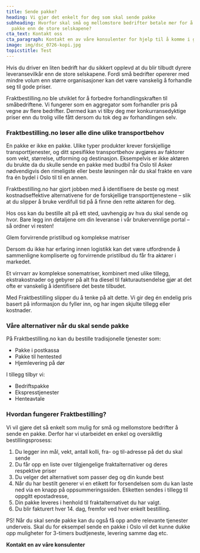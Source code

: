 ```yaml
---
title: Sende pakke?
heading: Vi gjør det enkelt for deg som skal sende pakke
subheading: Hvorfor skal små og mellomstore bedrifter betale mer for å sende en
  pakke enn de store selskapene?
cta_text: Kontakt oss
cta_paragraph: Kontakt en av våre konsulenter for hjelp til å komme i gang
image: img/dsc_0726-kopi.jpg
topicstitle: Test
---
```

Hvis du driver en liten bedrift har du sikkert opplevd at du blir tilbudt dyrere leveransevilkår enn de store selskapene. Fordi små bedrifter opererer med mindre volum enn større organisasjoner kan det være vanskelig å forhandle seg til gode priser.

Fraktbestilling.no ble utviklet for å forbedre forhandlingskraften til småbedriftene. Vi fungerer som en aggregator som forhandler pris på vegne av flere bedrifter. Dermed kan vi tilby deg mer konkurransedyktige priser enn du trolig ville fått dersom du tok deg av forhandlingen selv.

### Fraktbestilling.no løser alle dine ulike transportbehov

En pakke er ikke en pakke. Ulike typer produkter krever forskjellige transporttjenester, og ditt spesifikke transportbehov avgjøres av faktorer som vekt, størrelse, utforming og destinasjon. Eksempelvis er ikke aktøren du brukte da du skulle sende en pakke med budbil fra Oslo til Asker nødvendigvis den rimeligste eller beste løsningen når du skal frakte en vare fra én bydel i Oslo til til en annen.

Fraktbestilling.no har gjort jobben med å identifisere de beste og mest kostnadseffektive alternativene for de forskjellige transporttjenestene – slik at du slipper å bruke verdifull tid på å finne den rette aktøren for deg.

Hos oss kan du bestille alt på ett sted, uavhengig av hva du skal sende og hvor. Bare legg inn detaljene om din leveranse i vår brukervennlige portal – så ordner vi resten!

Glem forvirrende pristilbud og komplekse matriser

Dersom du ikke har erfaring innen logistikk kan det være utfordrende å sammenligne kompliserte og forvirrende pristilbud du får fra aktører i markedet. 

Et virrvarr av komplekse sonematriser, kombinert med ulike tillegg, ekstrakostnader og gebyrer på alt fra diesel til fakturautsendelse gjør at det ofte er vanskelig å identifisere det beste tilbudet.

Med Fraktbestilling slipper du å tenke på alt dette. Vi gir deg én endelig pris basert på informasjon du fyller inn, og har ingen skjulte tillegg eller kostnader.

### Våre alternativer når du skal sende pakke

På Fraktbestilling.no kan du bestille tradisjonelle tjenester som:

* Pakke i postkassa
* Pakke til hentested
* Hjemlevering på dør

I tillegg tilbyr vi:

* Bedriftspakke
* Ekspresstjenester
* Henteavtale

### Hvordan fungerer Fraktbestilling?

Vi vil gjøre det så enkelt som mulig for små og mellomstore bedrifter å sende en pakke. Derfor har vi utarbeidet en enkel og oversiktlig bestillingsprosess:

1. Du legger inn mål, vekt, antall kolli, fra- og til-adresse på det du skal sende
2. Du får opp en liste over tilgjengelige fraktalternativer og deres respektive priser
3. Du velger det alternativet som passer deg og din kunde best
4. Når du har bestilt generer vi en etikett for forsendelsen som du kan laste ned via en knapp på oppsummeringssiden. Etiketten sendes i tillegg til oppgitt epostadresse,
5. Din pakke leveres i henhold til fraktalternativet du har valgt.
6. Du blir fakturert hver 14. dag, fremfor ved hver enkelt bestilling.

PS! Når du skal sende pakke kan du også få opp andre relevante tjenester underveis. Skal du for eksempel sende en pakke i Oslo vil det kunne dukke opp muligheter for 3-timers budtjeneste, levering samme dag etc.

**Kontakt en av våre konsulenter**